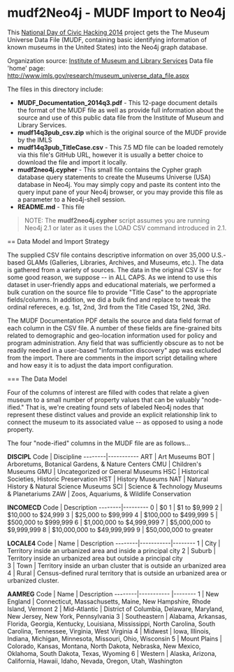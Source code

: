 mudf2Neo4j - MUDF Import to Neo4j
==========

This [National Day of Civic Hacking 2014](http://hackforchange.org/) project gets the The Museum Universe Data File (MUDF, containing basic identifying information of known museums in the United States) into the Neo4j graph database.

Organization source: [Institute of Museum and Library Services](http://www.imls.gov)
Data file 'home' page: http://www.imls.gov/research/museum_universe_data_file.aspx

The files in this directory include:

* __MUDF_Documentation_2014q3.pdf__ - This 12-page document details the format of the MUDF file as well as provide full information about the source and use of this public data file from the Institute of Museum and Library Services.
* __mudf14q3pub_csv.zip__ which is the original source of the MUDF provide by the IMLS
* __mudf14q3pub_TitleCase.csv__ - This 7.5 MD file can be loaded remotely via this file's GitHub URL, however it is usually a better choice to download the file and import it locally.
* __mudf2neo4j.cypher__ - This small file contains the Cypher graph database query statements to create the Museums Universe (USA) database in Neo4j. You may simply copy and paste its content into the query input pane of your Neo4j browser, or you may provide this file as a parameter to a Neo4j-shell session.
* __README.md__ - This file

> NOTE: The __mudf2neo4j.cypher__ script assumes you are running Neo4j 2.1 or later as it uses the LOAD CSV command introduced in 2.1.

== Data Model and Import Strategy

The supplied CSV file contains descriptive information on over 35,000 U.S.-based GLAMs (Galleries, Libraries, Archives, and Museums, etc.). The data is gathered from a variety of sources. The data in the original CSV is -- for some good reason, we suppose -- in ALL CAPS. As we intend to use this dataset in user-friendly apps and educational materials, we performed a bulk curation on the source file to provide "Title Case" to the appropriate fields/columns. In addition, we did a bulk find and replace to tweak the ordinal refereces, e.g. 1st, 2nd, 3rd from the Title Cased 1St, 2Nd, 3Rd.

The MUDF Documentation PDF details the source and data field format of each column in the CSV file. A number of these fields are fine-grained bits related to demographic and geo-location information used for policy and program administration. Any field that was sufficiently obscure as to not be readily needed in a user-based "information discovery" app was excluded from the import. There are comments in the import script detailing where and how easy it is to adjust the data import configuration.

=== The Data Model

Four of the columns of interest are filled with codes that relate a given museum to a small number of property values that can be valuably "node-ified." That is, we're creating found sets of labeled Neo4j nodes that represent these distinct values and provide an explicit relationship link to connect the museum to its associated value -- as opposed to using a node property.

The four "node-ified" columns in the MUDF file are as follows...

__DISCIPL__
Code 	| Discipline
--------|----------- 
ART 	| Art Museums 
BOT 	| Arboretums, Botanical Gardens, & Nature Centers 
CMU 	| Children's Museums 
GMU 	| Uncategorized or General Museums 
HSC 	| Historical Societies, Historic Preservation 
HST 	| History Museums 
NAT 	| Natural History & Natural Science Museums 
SCI 	| Science & Technology Museums & Planetariums 
ZAW 	| Zoos, Aquariums, & Wildlife Conservation

__INCOMECD__
Code 	| Description
--------|--------- 
0 	| $0 
1 	| $1 to $9,999 
2 	| $10,000 to $24,999 
3 	| $25,000 to $99,999 
4 	| $100,000 to $499,999 
5 	| $500,000 to $999,999 
6 	| $1,000,000 to $4,999,999 
7 	| $5,000,000 to $9,999,999 
8 	| $10,000,000 to $49,999,999
9 	| $50,000,000 to greater

__LOCALE4__
Code 	| Name 		| Description 
--------|-----------|--------
1		| City 		| Territory inside an urbanized area and inside a principal city
2		| Suburb 	| Territory inside an urbanized area but outside a principal city  
3		| Town 		| Territory inside an urban cluster that is outside an urbanized area 
4		| Rural 	| Census-defined rural territory that is outside an urbanized area or urbanized cluster.

__AAMREG__
Code 	| Name 			| Description 
--------|-----------	|--------
1		| New England	| Connecticut, Massachusetts, Maine, New Hampshire, Rhode Island, Vermont 
2		| Mid-Atlantic 	| District of Columbia, Delaware, Maryland, New Jersey, New York, Pennsylvania 
3		| Southeastern	| Alabama, Arkansas, Florida, Georgia, Kentucky, Louisiana, Mississippi, North Carolina, South Carolina, Tennessee, Virginia, West Virginia
4		| Midwest		| Iowa, Illinois, Indiana, Michigan, Minnesota, Missouri, Ohio, Wisconsin 
5		| Mount Plains 	| Colorado, Kansas, Montana, North Dakota, Nebraska, New Mexico, Oklahoma, South Dakota, Texas, Wyoming 
6		| Western		| Alaska, Arizona, California, Hawaii, Idaho, Nevada, Oregon, Utah, Washington
